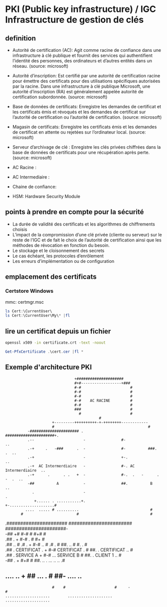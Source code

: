 # PKI (Public key infrastructure) / IGC Infrastructure de gestion de clés

## definition

* Autorité de certification (AC): Agit comme racine de confiance dans une infrastructure à clé publique et fournit des services qui authentifient l’identité des personnes, des ordinateurs et d’autres entités dans un réseau. (source: microsoft)

* Autorité d’inscription: Est certifié par une autorité de certification racine pour émettre des certificats pour des utilisations spécifiques autorisées par la racine. Dans une infrastructure à clé publique Microsoft, une autorité d’inscription (RA) est généralement appelée autorité de certification subordonnée. (source: microsoft)

* Base de données de certificats: Enregistre les demandes de certificat et les certificats émis et révoqués et les demandes de certificat sur l’autorité de certification ou l’autorité de certification. (source: microsoft)

* Magasin de certificats: Enregistre les certificats émis et les demandes de certificat en attente ou rejetées sur l’ordinateur local. (source: microsoft)

* Serveur d’archivage de clé : Enregistre les clés privées chiffrées dans la base de données de certificats pour une récupération après perte. (source: microsoft)

* AC Racine :

* AC Intermediaire :

* Chaine de confiance: 

* HSM: Hardware Security Module

## points à prendre en compte pour la sécurité

* La durée de validité des certificats et les algorithmes de chiffrements choisis
* L’impact de la compromission d’une clé privée (cliente ou serveur) sur le reste de l’IGC et de fait le choix de l’autorité de certification ainsi que les méthodes de révocation en fonction du besoin.
* Le stockage et le cloisonnement des secrets
* Le cas échéant, les protocoles d’enrôlement
* Les erreurs d’implémentation ou de configuration

## emplacement des certificats

### Certstore Windows

mmc: certmgr.msc

```powershell
ls Cert:\CurrentUser\
ls Cert:\CurrentUser\My\* |fl
```

## lire un certificat depuis un fichier

```sh 
openssl x509 -in certificate.crt -text -noout
```

```powershell
Get-PfxCertificate .\cert.cer |fl *
```

## Exemple d'architecture PKI
                       
                                   +#####################                  
                                   #+#------------------+###               
                                   #-#                      #              
                                   #-#                      #              
                                   #-#                      #              
                                   #-#    AC RACINE         #              
                                   #-#                      #              
                                   ###                      #              
                                     #                      #              
                                              #                            
                         +---------++++++++++-+-++++++++------------       
                         #                                          #        
              -###################### .                 ######################+.                                           
              .--                      -                #-                      ..                                         
              .-+     .   -###      .  -                #-          ###.     .  ..                                         
              .-+                      -                +-.                     ..                                         
              .-+  AC Intermerdiaire   -                #-. AC Intermerdiaire  ..                                         
              .-+      .      . .   +  -                #-.  .   -      . -  .  ..                                         
              -##          A           -                ##.          B         ..                                         
                .                      -                                         .                                         
                 +...... . ...........+.                  +-....................#                                          
             ....  ..... # ..........                                #       
           #                        #                                #
.######################     #######################       ######################-                                            
-##                     +#  #-#                     #     #+#                     #                                          
.##                   .  +  #-#                  .   #    #+                      #                                        
.##  ..  #    .#      .  +  #-#  ..  #   .#      .   #    ##. ..  #     #.     .  #                                         
.##   . CERTIFICAT  .    +  #-#      CERTIFICAT  .   #    ##.  .  CERTIFICAT  ..  #                                      
.##  .   SERVICE A       +  #-# ...   SERVICE B      #    ##.  .   CLIENT 1   ..  #                                         
-##  .                   +  #+#                      #    ##. .. .  ... ..    .. .#                                     
 ## ....             ..  +   ## ...              .   #    ##- ....            ..  #                                         
                         #    #                      #     -                     #                                         
    ....................        ....................        ....................                                           
                                       
                           